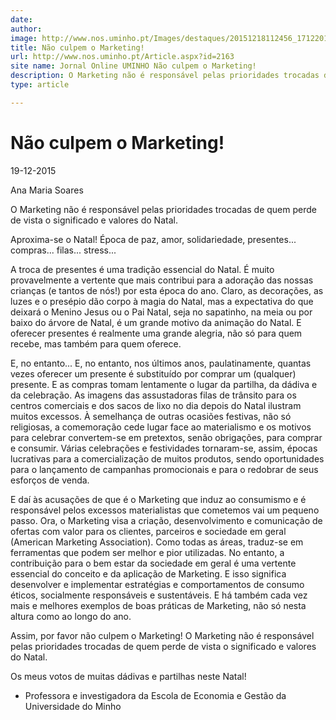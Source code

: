 ```yaml
---
date: 
author: 
image: http://www.nos.uminho.pt/Images/destaques/20151218112456_17122014DSC0053.jpg
title: Não culpem o Marketing!
url: http://www.nos.uminho.pt/Article.aspx?id=2163
site name: Jornal Online UMINHO Não culpem o Marketing!
description: O Marketing não é responsável pelas prioridades trocadas de quem perde de vista o significado e valores do Natal.
type: article

---
```

# Não culpem o Marketing!


19-12-2015

Ana Maria Soares

O Marketing não é responsável pelas prioridades trocadas de quem perde de vista o significado e valores do Natal.

Aproxima-se o Natal! Época de paz, amor, solidariedade, presentes... compras... filas... stress...
 

A troca de presentes é uma tradição essencial do Natal. É muito provavelmente a vertente que mais contribui para a adoração das nossas crianças (e tantos de nós!) por esta época do ano. Claro, as decorações, as luzes e o presépio dão corpo à magia do Natal, mas a expectativa do que deixará o Menino Jesus ou o Pai Natal, seja no sapatinho, na meia ou por baixo do árvore de Natal, é um grande motivo da animação do Natal. E oferecer presentes é realmente uma grande alegria, não só para quem recebe, mas também para quem oferece.
 

E, no entanto... E, no entanto, nos últimos anos, paulatinamente, quantas vezes oferecer um presente é substituído por comprar um (qualquer) presente. E as compras tomam lentamente o lugar da partilha, da dádiva e da celebração. As imagens das assustadoras filas de trânsito para os centros comerciais e dos sacos de lixo no dia depois do Natal ilustram muitos excessos. À semelhança de outras ocasiões festivas, não só religiosas, a comemoração cede lugar face ao materialismo e os motivos para celebrar convertem-se em pretextos, senão obrigações, para comprar e consumir. Várias celebrações e festividades tornaram-se, assim, épocas lucrativas para a comercialização de muitos produtos, sendo oportunidades para o lançamento de campanhas promocionais e para o redobrar de seus esforços de venda. 
 

E daí às acusações de que é o Marketing que induz ao consumismo e é responsável pelos excessos materialistas que cometemos vai um pequeno passo. Ora, o Marketing visa a criação, desenvolvimento e comunicação de ofertas com valor para os clientes, parceiros e sociedade em geral (American Marketing Association). Como todas as áreas, traduz-se em ferramentas que podem ser melhor e pior utilizadas. No entanto, a contribuição para o bem estar da sociedade em geral é uma vertente essencial do conceito e da aplicação de Marketing. E isso significa desenvolver e implementar estratégias e comportamentos de consumo éticos, socialmente responsáveis e sustentáveis. E há também cada vez mais e melhores exemplos de boas práticas de Marketing, não só nesta altura como ao longo do ano.
 

Assim, por favor não culpem o Marketing! O Marketing não é responsável pelas prioridades trocadas de quem perde de vista o significado e valores do Natal.
 

Os meus votos de muitas dádivas e partilhas neste Natal!

* Professora e investigadora da Escola de Economia e Gestão da Universidade do Minho

